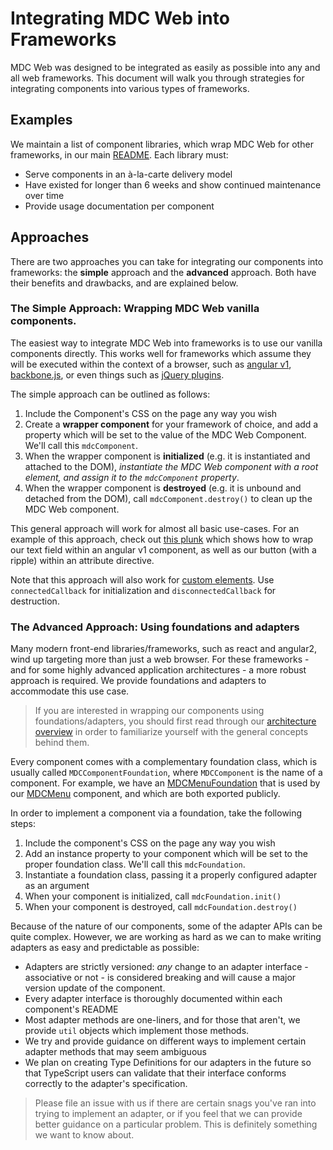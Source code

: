 <!--docs:
title: "Integrating MDC Web into Frameworks"
navTitle: "Framework Integration"
layout: landing
section: docs
path: /docs/framework-integration/
-->

# Integrating MDC Web into Frameworks

MDC Web was designed to be integrated as easily as possible into any and all web frameworks. This
document will walk you through strategies for integrating components into various types of
frameworks.

## Examples

We maintain a list of component libraries, which wrap MDC Web for other frameworks, in our main [README](../README.md). Each library must:
- Serve components in an à-la-carte delivery model
- Have existed for longer than 6 weeks and show continued maintenance over time
- Provide usage documentation per component

## Approaches

There are two approaches you can take for integrating our components into frameworks: the **simple**
approach and the **advanced** approach. Both have their benefits and drawbacks, and are explained
below.

### The Simple Approach: Wrapping MDC Web vanilla components.

The easiest way to integrate MDC Web into frameworks is to use our vanilla components directly. This
works well for frameworks which assume they will be executed within the context of a browser, such
as [angular v1](https://angularjs.org), [backbone.js](http://backbonejs.org/), or even things such as [jQuery plugins](https://learn.jquery.com/plugins/basic-plugin-creation/).

The simple approach can be outlined as follows:

1. Include the Component's CSS on the page any way you wish
2. Create a **wrapper component** for your framework of choice, and add a property which will be
   set to the value of the MDC Web Component. We'll call this `mdcComponent`.
3. When the wrapper component is **initialized** (e.g. it is instantiated and attached to the DOM),
   _instantiate the MDC Web component with a root element, and assign it to the `mdcComponent`
   property_.
4. When the wrapper component is **destroyed** (e.g. it is unbound and detached from the DOM), call
   `mdcComponent.destroy()` to clean up the MDC Web component.

This general approach will work for almost all basic use-cases. For an example of this approach,
check out [this plunk](https://plnkr.co/edit/b4v160c186ErrPG5vNza?p=preview) which
shows how to wrap our text field within an angular v1 component, as well as our button (with a
ripple) within an attribute directive.

Note that this approach will also work for [custom elements](https://developers.google.com/web/fundamentals/getting-started/primers/customelements). Use `connectedCallback` for initialization
and `disconnectedCallback` for destruction.

### The Advanced Approach: Using foundations and adapters

Many modern front-end libraries/frameworks, such as react and angular2, wind up targeting more than
just a web browser. For these frameworks - and for some highly advanced application architectures -
a more robust approach is required. We provide foundations and adapters to accommodate this use
case.

> If you are interested in wrapping our components using foundations/adapters, you should first read
> through our [architecture overview](code/architecture.md) in order to familiarize yourself with the
> general concepts behind them.

Every component comes with a complementary foundation class, which is usually called
`MDCComponentFoundation`, where `MDCComponent` is the name of a component. For example, we have an
[MDCMenuFoundation](../packages/mdc-menu/foundation.js) that is used by our
[MDCMenu](../packages/mdc-menu/index.js) component, and which are both exported
publicly.

In order to implement a component via a foundation, take the following steps:

1. Include the component's CSS on the page any way you wish
2. Add an instance property to your component which will be set to the proper foundation class.
   We'll call this `mdcFoundation`.
3. Instantiate a foundation class, passing it a properly configured adapter as an argument
4. When your component is initialized, call `mdcFoundation.init()`
5. When your component is destroyed, call `mdcFoundation.destroy()`

Because of the nature of our components, some of the adapter APIs can be quite complex. However, we
are working as hard as we can to make writing adapters as easy and predictable as possible:

- Adapters are strictly versioned: _any_ change to an adapter interface - associative or not - is
  considered breaking and will cause a major version update of the component.
- Every adapter interface is thoroughly documented within each component's README
- Most adapter methods are one-liners, and for those that aren't, we provide `util` objects which
  implement those methods.
- We try and provide guidance on different ways to implement certain adapter methods that may seem
  ambiguous
- We plan on creating Type Definitions for our adapters in the future so that TypeScript users can
  validate that their interface conforms correctly to the adapter's specification.

> Please file an issue with us if there are certain snags you've ran into trying to implement an
  adapter, or if you feel that we can provide better guidance on a particular problem. This is
  definitely something we want to know about.
